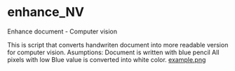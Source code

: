 # enhance_NV
Enhance document - Computer vision

This is script that converts handwriten document into more readable version for computer vision. 
Asumptions: Document is written with blue pencil
All pixels with low Blue value is converted into white color.
[example.png]([https://your-copied-image-address](https://github.com/vujicicn2/enhance_NV/blob/main/example.png?raw=true))
